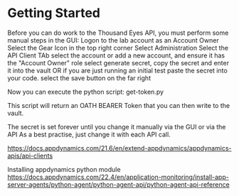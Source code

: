 Getting Started
==================

Before you can do work to the Thousand Eyes API, you must perform some manual steps in the GUI:
Logon to the lab account as an Account Owner
Select the Gear Icon in the top right corner
Select Administration
Select the API Client TAb
select the account or add a new account, and ensure it has the "Account Owner" role
select generate secret, copy the secret and enter it into the vault OR if you are just running an initial test paste the secret into your code.
select the save button on the far right 

Now you can execute the python script:
get-token.py

This script will return an OATH BEARER Token that you can then write to the vault.

The secret is set forever until you change it manually via the GUI or via the API
As a best practise, just change it with each API call. 






https://docs.appdynamics.com/21.6/en/extend-appdynamics/appdynamics-apis/api-clients

Installing appdynamics python module
https://docs.appdynamics.com/22.4/en/application-monitoring/install-app-server-agents/python-agent/python-agent-api/python-agent-api-reference


